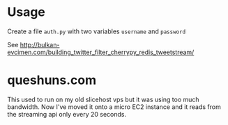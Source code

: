 Usage
=====

Create a file `auth.py` with two variables `username` and `password`


See http://bulkan-evcimen.com/building_twitter_filter_cherrypy_redis_tweetstream/


queshuns.com
============

This used to run on my old slicehost vps but it was using too much bandwidth. 
Now I've moved it onto a micro EC2 instance and it reads from the streaming api only every 20 seconds.
